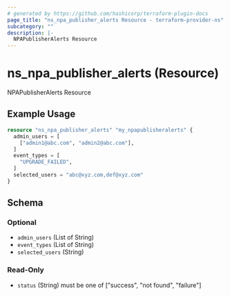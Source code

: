 ```yaml
---
# generated by https://github.com/hashicorp/terraform-plugin-docs
page_title: "ns_npa_publisher_alerts Resource - terraform-provider-ns"
subcategory: ""
description: |-
  NPAPublisherAlerts Resource
---
```


# ns_npa_publisher_alerts (Resource)

NPAPublisherAlerts Resource

## Example Usage

```terraform
resource "ns_npa_publisher_alerts" "my_npapublisheralerts" {
  admin_users = [
    ["admin1@abc.com", "admin2@abc.com"],
  ]
  event_types = [
    "UPGRADE_FAILED",
  ]
  selected_users = "abc@xyz.com,def@xyz.com"
}
```

<!-- schema generated by tfplugindocs -->
## Schema

### Optional

- `admin_users` (List of String)
- `event_types` (List of String)
- `selected_users` (String)

### Read-Only

- `status` (String) must be one of ["success", "not found", "failure"]


